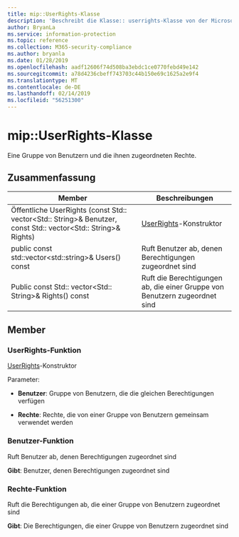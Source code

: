 ```yaml
---
title: mip::UserRights-Klasse
description: 'Beschreibt die Klasse:: userrights-Klasse von der Microsoft Information Protection (MIP) SDK.'
author: BryanLa
ms.service: information-protection
ms.topic: reference
ms.collection: M365-security-compliance
ms.author: bryanla
ms.date: 01/28/2019
ms.openlocfilehash: aadf12606f74d508ba3ebdc1ce0770febd49e142
ms.sourcegitcommit: a78d4236cbeff743703c44b150e69c1625a2e9f4
ms.translationtype: MT
ms.contentlocale: de-DE
ms.lasthandoff: 02/14/2019
ms.locfileid: "56251300"
---
```

# <a name="class-mipuserrights"></a>mip::UserRights-Klasse 
Eine Gruppe von Benutzern und die ihnen zugeordneten Rechte.
  
## <a name="summary"></a>Zusammenfassung
 Member                        | Beschreibungen                                
--------------------------------|---------------------------------------------
Öffentliche UserRights (const Std:: vector\<Std:: String\>& Benutzer, const Std:: vector\<Std:: String\>& Rights)  |  [UserRights](class_mip_userrights.md)-Konstruktor
public const std::vector\<std::string\>& Users() const  |  Ruft Benutzer ab, denen Berechtigungen zugeordnet sind
Public const Std:: vector\<Std:: String\>& Rights() const  |  Ruft die Berechtigungen ab, die einer Gruppe von Benutzern zugeordnet sind
  
## <a name="members"></a>Member
  
### <a name="userrights-function"></a>UserRights-Funktion
[UserRights](class_mip_userrights.md)-Konstruktor

Parameter:  
* **Benutzer**: Gruppe von Benutzern, die die gleichen Berechtigungen verfügen 


* **Rechte**: Rechte, die von einer Gruppe von Benutzern gemeinsam verwendet werden


  
### <a name="users-function"></a>Benutzer-Funktion
Ruft Benutzer ab, denen Berechtigungen zugeordnet sind

  
**Gibt**: Benutzer, denen Berechtigungen zugeordnet sind
  
### <a name="rights-function"></a>Rechte-Funktion
Ruft die Berechtigungen ab, die einer Gruppe von Benutzern zugeordnet sind

  
**Gibt**: Die Berechtigungen, die einer Gruppe von Benutzern zugeordnet sind
